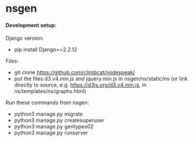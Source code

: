 # nsgen

#### Development setup:

Django version:
- pip install Django==2.2.12

Files:
- git clone https://github.com/climbcat/nodespeak/
- put the files d3.v4.min.js and jquery.min.js in nsgen/ns/static/ns (or link directly to source, e.g. https://d3js.org/d3.v4.min.js, in ns/templates/ns/graphs.html)

Run these commands from nsgen:
- python3 manage.py migrate
- python3 manage.py createsuperuser
- python3 manage.py gentypes02
- python3 manage.py runserver
